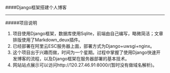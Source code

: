 ####Django框架搭建个人博客

---
#####项目说明

1. 项目使用Django框架，数据库使用Sqlite，前端由自己编写，略微简洁；文章排版使用了Markdown_deux插件。
2. 已经部署在阿里云ESC服务器上面，部署方式为Django+uwsgi+nginx。
3. 这个项目出于兴趣而做，时间为一个星期。过程中掌握了使用Django快速开发博客的流程，以及Django框架在服务器部署的基本技术。
4. 网站站点展示可以访问http://120.27.46.91:8000/(暂时没有做域名解析)。